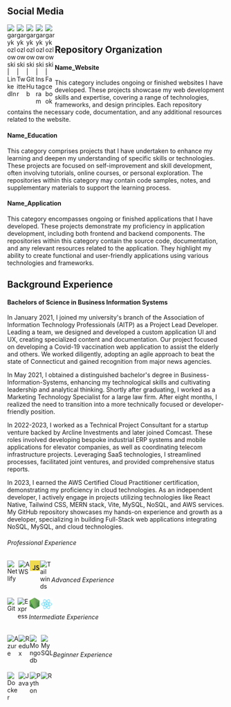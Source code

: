 

<h2 color="blue">Social Media</h2>
<a href="https://www.linkedin.com/in/gary-kozlowski-825053138/"><img align="left" alt="garykozlowski | LinkedIn" width="22px" src="https://cdn.jsdelivr.net/npm/simple-icons@v3/icons/linkedin.svg" /></a>
<a href="https://twitter.com/GaryKozlowski1"><img align="left" alt="garykozlowski | Twitter" width="22px" src="https://cdn.jsdelivr.net/npm/simple-icons@v3/icons/twitter.svg" /></a>
<a href="https://github.com/gkozlowskidesign"><img align="left" alt="garykozlowski | GitHub" width="22px" src="https://cdn.jsdelivr.net/npm/simple-icons@v3/icons/github.svg" /></a>
<a href="https://www.instagram.com/garykozlowski1/?next=%2Fgary_kozlowski1%2F"><img align="left" alt="garykozlowski | Instagram" width="22px" src="https://cdn.jsdelivr.net/npm/simple-icons@v3/icons/instagram.svg" /></a>
<a href="https://www.facebook.com/garyjr.kozlowski/"><img align="left" alt="garykozlowski | Facebook" width="22px" src="https://cdn.jsdelivr.net/npm/simple-icons@v3/icons/facebook.svg" /></a>


<br>

<h2 color="blue">Repository Organization</h2>

<h4 color="orange">Name_Website</h4>
This category includes ongoing or finished websites I have developed. These projects showcase my web development skills and expertise, covering a range of technologies, frameworks, and design principles. Each repository contains the necessary code, documentation, and any additional resources related to the website.

<h4 color="orange">Name_Education</h4>
This category comprises projects that I have undertaken to enhance my learning and deepen my understanding of specific skills or technologies. These projects are focused on self-improvement and skill development, often involving tutorials, online courses, or personal exploration. The repositories within this category may contain code samples, notes, and supplementary materials to support the learning process.

<h4 color="orange">Name_Application</h4>
This category encompasses ongoing or finished applications that I have developed. These projects demonstrate my proficiency in application development, including both frontend and backend components. The repositories within this category contain the source code, documentation, and any relevant resources related to the application. They highlight my ability to create functional and user-friendly applications using various technologies and frameworks.

<br>

<h2 color="blue">Background Experience</h2>

<h4 color="orange">Bachelors of Science in Business Information Systems</h4>

<p>In January 2021, I joined my university's branch of the Association of Information Technology Professionals (AITP) as a Project Lead Developer. Leading a team, we designed and developed a custom application UI and UX, creating specialized content and documentation. Our project focused on developing a Covid-19 vaccination web application to assist the elderly and others. We worked diligently, adopting an agile approach to beat the state of Connecticut and gained recognition from major news agencies.</p>

<p>In May 2021, I obtained a distinguished bachelor's degree in Business-Information-Systems, enhancing my technological skills and cultivating leadership and analytical thinking. Shortly after graduating, I worked as a Marketing Technology Specialist for a large law firm. After eight months, I realized the need to transition into a more technically focused or developer-friendly position.</p>

<p>In 2022-2023, I worked as a Technical Project Consultant for a startup venture backed by Arcline Investments and later joined Comcast. These roles involved developing bespoke industrial ERP systems and mobile applications for elevator companies, as well as coordinating telecom infrastructure projects. Leveraging SaaS technologies, I streamlined processes, facilitated joint ventures, and provided comprehensive status reports.</p>

<p>In 2023, I earned the AWS Certified Cloud Practitioner certification, demonstrating my proficiency in cloud technologies. As an independent developer, I actively engage in projects utilizing technologies like React Native, Tailwind CSS, MERN stack, Vite, MySQL, NoSQL, and AWS services. My GitHub repository showcases my hands-on experience and growth as a developer, specializing in building Full-Stack web applications integrating NoSQL, MySQL, and cloud technologies.</p>





<h6>Professional Experience</h6>
  <img align="left" alt="Netlify" width="26px" src="https://cdn.iconscout.com/icon/free/png-256/netlify-3629537-3032320.png" />
 <img align="left" alt="AWS" width="26px" src="https://static-00.iconduck.com/assets.00/aws-icon-512x512-hniukvcn.png" />
  <img align="left" alt="JavaScript" width="24px" src="https://raw.githubusercontent.com/github/explore/80688e429a7d4ef2fca1e82350fe8e3517d3494d/topics/javascript/javascript.png" />
   <img align="left" alt="Tailwinds" width="26px" src="https://upload.wikimedia.org/wikipedia/commons/thumb/d/d5/Tailwind_CSS_Logo.svg/1200px-Tailwind_CSS_Logo.svg.png" />

 

 
<br>
  
<h6>Advanced Experience</h6>
  <img align="left" alt="Git" width="24px" src="https://avatars.githubusercontent.com/u/18133?s=200&v=4" />
 <img align="left" alt="Express" width="26px" src="https://upload.wikimedia.org/wikipedia/commons/thumb/8/88/Status_iucn_EX_icon.svg/480px-Status_iucn_EX_icon.svg.png" />
 <img href="#" align="left" alt="Node.js" width="26px" src="https://raw.githubusercontent.com/github/explore/80688e429a7d4ef2fca1e82350fe8e3517d3494d/topics/nodejs/nodejs.png" />
  <img align="left" alt="React" width="30px" src="https://raw.githubusercontent.com/github/explore/80688e429a7d4ef2fca1e82350fe8e3517d3494d/topics/react/react.png" />

 <br>
   
<h6>Intermediate Experience</h6>
<img align="left" alt="Azure" width="26px" src="https://upload.wikimedia.org/wikipedia/commons/thumb/f/fa/Microsoft_Azure.svg/1200px-Microsoft_Azure.svg.png" />
 <img align="left" alt="Redux" width="26px" src="https://img.icons8.com/color/480/redux.png" />
  <img align="left" alt="Mongodb" width="26px" src="https://www.svgrepo.com/show/331488/mongodb.svg" />
  <img align="left" alt="MySQL" width="28px" src="https://play-lh.googleusercontent.com/BXzgnDx84yskYrBdGOQ7zkEI004SdjNfoX-ltpqWjx3f6qOHIS0rDPwDWWvnHaE24Ruc" />

 <br>
   
<h6>Beginner Experience</h6>
<img align="left" alt="Docker" width="26px" src="https://cdn-icons-png.flaticon.com/512/919/919853.png" />
<img align="left" alt="Java" width="26px" src="https://cdn0.iconfinder.com/data/icons/flat-round-system/512/java-512.png" />
<img align="left" alt="Python" width="26px" src="https://cdn3.iconfinder.com/data/icons/logos-and-brands-adobe/512/267_Python-512.png" />
<img align="left" alt="R" width="28px" src="https://cdn4.iconfinder.com/data/icons/logos-and-brands/512/285_R_Project_logo-512.png" />

<br>
<br>
<br>
<br>


  

    
 
 

